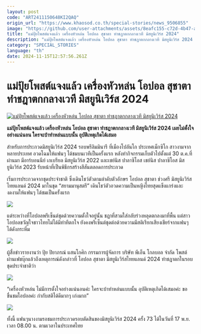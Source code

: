 ```yaml
---
layout: post
code: "ART2411150648KI2QAQ"
origin_url: "https://www.khaosod.co.th/special-stories/news_9506855"
image: "https://github.com/user-attachments/assets/8eafc155-c72d-4b47-af6a-25ec1dec36f5"
title: "แม่ปุ้ยโพสต์แจงแล้ว เครื่องหัวหล่น โอปอล สุชาตา ทำชฎาตกกลางเวที มิสยูนิเวิร์ส 2024"
description: "แม่ปุ้ยโพสต์แจงแล้ว เครื่องหัวหล่น โอปอล สุชาตา ทำชฎาตกกลางเวที มิสยูนิเวิร์ส 2024 เผยไม่ตั้งใจอย่างแน่นอน ใครจะบ้าทําหล่นแบบนั้น อุบัติเหตุเกิดได้เสมอ"
category: "SPECIAL_STORIES"
language: "th"
date: 2024-11-15T12:57:56.261Z
---
```


# แม่ปุ้ยโพสต์แจงแล้ว เครื่องหัวหล่น โอปอล สุชาตา ทำชฎาตกกลางเวที มิสยูนิเวิร์ส 2024

[![แม่ปุ้ยโพสต์แจงแล้ว เครื่องหัวหล่น โอปอล สุชาตา ทำชฎาตกกลางเวที มิสยูนิเวิร์ส 2024](https://www.khaosod.co.th/wpapp/uploads/2024/11/mu2024-10.jpg "แม่ปุ้ยโพสต์แจงแล้ว เครื่องหัวหล่น โอปอล สุชาตา ทำชฎาตกกลางเวที มิสยูนิเวิร์ส 2024")](https://www.khaosod.co.th/wpapp/uploads/2024/11/mu2024-10.jpg)

**แม่ปุ้ยโพสต์แจงแล้ว เครื่องหัวหล่น โอปอล สุชาตา ทำชฎาตกกลางเวที มิสยูนิเวิร์ส 2024 เผยไม่ตั้งใจอย่างแน่นอน ใครจะบ้าทําหล่นแบบนั้น อุบัติเหตุเกิดได้เสมอ**

สำหรับการประกวดมิสยูนิเวิร์ส 2024 รอบพรีลิมมินารี ที่เมืองโปลันโก ประเทศเม็กซิโก สาวงามจากหลายประเทศ อวดโฉมให้แฟนๆ ได้ชมบนเวทีเป็นครั้งแรก หลังทำกิจกรรมเก็บตัวไปตั้งแต่ 30 ต.ค.ที่ผ่านมา มีอาร์บอนนีย์ เกเบรียล มิสยูนิเวิร์ส 2022 และเชย์นิส ปาลาซิโอส เชย์นิส ปาลาซิโอส มิสยูนิเวิร์ส 2023 รับหน้าที่เป็นพิธีกรสร้างสีสันตลอดการประกวด

เริ่มการประกวดจากชุดประจำชาติ ซึ่งเดินโชว์ตัวตามลำดับตัวอักษร โอปอล สุชาตา ช่วงศรี มิสยูนิเวิร์สไทยแลนด์ 2024 มาในชุด “สยามมานุสตรี” เดินโชว์ตัวอวดความเป็นหญิงไทยสุดแข็งแกร่งและงดงามให้แฟนๆ ได้ชมเป็นครั้งแรก

[![](https://www.khaosod.co.th/wpapp/uploads/2024/11/mu2024-8.jpg)](https://www.khaosod.co.th/wpapp/uploads/2024/11/mu2024-8.jpg)

แต่ระหว่างที่โอปอลพรีเซ็นต์ชุดด้วยความตั้งใจอยู่นั้น ชฎาที่สวมใส่กลับร่วงหลุดตกลงมาที่พื้น แต่สาวโอปอลขวัญใจชาวไทยไม่ได้มีท่าทีตกใจ ยังคงพรีเซ็นต์ชุดต่อด้วยความมีสติเรียกเสียงเชียร์จากแฟนๆ ได้ดังกระหึ่ม

[![](https://www.khaosod.co.th/wpapp/uploads/2024/11/mu2024-7.jpg)](https://www.khaosod.co.th/wpapp/uploads/2024/11/mu2024-7.jpg)

ผู้สื่อข่าวรายงานว่า ปุ้ย ปิยาภรณ์ แสนโกศิก กรรมการผู้จัดการ บริษัท พีเอ็น โกลบอล จำกัด โพสต์ผ่านเฟชบุ๊กแล้วถึงเหตุการณ์ดังกล่าวที่ โอปอล สุชาตา มิสยูนิเวิร์สไทยแลนด์ 2024 ทำชฎาตกในรอบชุดประจำชาติว่า

[![](https://www.khaosod.co.th/wpapp/uploads/2024/11/mu2024-6.jpg)](https://www.khaosod.co.th/wpapp/uploads/2024/11/mu2024-6.jpg)

“เครื่องหัวหล่น ไม่มีการตั้งใจอย่างแน่นอนค่ะ ใครจะบ้าทําหล่นแบบนั้น อุบัติเหตุเกิดได้เสมอค่ะ ขอชื่นชมโอปอลค่ะ กํากับสติได้ดีมากๆ เก่งมาก”

[![](https://www.khaosod.co.th/wpapp/uploads/2024/11/mu2024-3-2.jpg)](https://www.khaosod.co.th/wpapp/uploads/2024/11/mu2024-3-2.jpg)

ทั้งนี้ แฟนๆนางงามรอชมการประกวดรอบตัดสินของมิสยูนิเวิร์ส 2024 ครั้ง 73 ได้ในวันที่ 17 พ.ย. เวลา 08.00 น. ตามเวลาในประเทศไทย